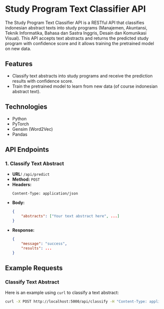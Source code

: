 # Study Program Text Classifier API

The Study Program Text Classifier API is a RESTful API that classifies indonesian abstract texts into study programs (Manajemen, Akuntansi, Teknik Informatika, Bahasa dan Sastra Inggris, Desain dan Komunikasi Visual). This API accepts text abstracts and returns the predicted study program with confidence score and it allows training the pretrained model on new data.

## Features

- Classify text abstracts into study programs and receive the prediction results with confidence score.
- Train the pretrained model to learn from new data (of course indonesian abstract text).

## Technologies

- Python
- PyTorch
- Gensim (Word2Vec)
- Pandas

## API Endpoints

### 1. Classify Text Abstract

- **URL:** `/api/predict`
- **Method:** `POST`
- **Headers:**
  ```http
  Content-Type: application/json
  ```
- **Body:**
  ```json
  {
      "abstracts": ["Your text abstract here", ...]
  }
  ```
- **Response:**
  ```json
  {
      "message": "success",
      "results": ...
  }
  ```

## Example Requests

### Classify Text Abstract

Here is an example using `curl` to classify a text abstract:

```bash
curl -X POST http://localhost:5000/api/classify -H "Content-Type: application/json" -d '{"text": "An abstract about advanced computing techniques"}'
```
